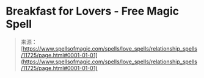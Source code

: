 <!--yml
category: 未分类
date: 2024-06-12 18:49:08
-->

# Breakfast for Lovers - Free Magic Spell

> 来源：[https://www.spellsofmagic.com/spells/love_spells/relationship_spells/11725/page.html#0001-01-01](https://www.spellsofmagic.com/spells/love_spells/relationship_spells/11725/page.html#0001-01-01)